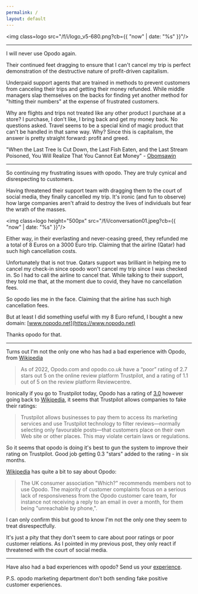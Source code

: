 ```yaml
---
permalink: /
layout: default
---
```


<img class=logo src="/f/i/logo_v5-680.png?cb={{ "now" | date: "%s" }}"/>

<hr class="short">

I will never use Opodo again.

Their continued feet dragging to ensure that I can't cancel my trip is perfect demonstration of the destructive nature of profit-driven capitalism.

Underpaid support agents that are trained in methods to prevent customers from canceling their trips and getting their money refunded. While middle managers slap themselves on the backs for finding yet another method for "hitting their numbers" at the expense of frustrated customers.

Why are flights and trips not treated like any other product I purchase at a store? I purchase, I don't like, I bring back and get my money back. No questions asked. Travel seems to be a special kind of magic product that can't be handled in that same way. Why? Since this is capitalism, the answer is pretty straight forward: profit and greed.

"When the Last Tree Is Cut Down, the Last Fish Eaten, and the Last Stream Poisoned, You Will Realize That You Cannot Eat Money" - [Obomsawin](https://quoteinvestigator.com/2011/10/20/last-tree-cut/)

<hr class="short">

So continuing my frustrating issues with opodo. They are truly cynical and disrespecting to customers.

Having threatened their support team with dragging them to the court of social media, they finally cancelled my trip. It's ironic (and fun to observe) how large companies aren't afraid to destroy the lives of individuals but fear the wrath of the masses.

<img class=logo height="500px" src="/f/i/conversation01.jpeg?cb={{ "now" | date: "%s" }}"/>

Either way, in their everlasting and never-ceasing greed, they refunded me a total of 8 Euros on a 3000 Euro trip. Claiming that the airline (Qatar) had such high cancellation costs.

Unfortunately that is not true. Qatars support was brilliant in helping me to cancel my check-in since opodo won't cancel my trip since I was checked in. So I had to call the airline to cancel that. While talking to their support, they told me that, at the moment due to covid, they have no cancellation fees.

So opodo lies me in the face. Claiming that the airline has such high cancellation fees.

But at least I did something useful with my 8 Euro refund, I bought a new domain: [www.nopodo.net](https://www.nopodo.net)

Thanks opodo for that.


<hr class="short">

Turns out I'm not the only one who has had a bad experience with Opodo, from [Wikipedia](https://en.wikipedia.org/w/index.php?title=Opodo&oldid=1077423334#Criticism)

> As of 2022, Opodo.com and opodo.co.uk have a “poor” rating of 2.7 stars out 5 on the online review platform Trustpilot, and a rating of 1.1 out of 5 on the review platform Reviewcentre.

Ironically if you go to Trustpilot today, Opodo has a rating of [3.0](https://www.trustpilot.com/review/www.opodo.com) however going back to [Wikipedia](https://en.wikipedia.org/w/index.php?title=Trustpilot&oldid=1094745778#Criticism), it seems that Trustpilot allows companies to fake their ratings:

> Trustpilot allows businesses to pay them to access its marketing services and use Trustpilot technology to filter reviews—normally selecting only favourable posts—that customers place on their own Web site or other places. This may violate certain laws or regulations.

So it seems that opodo is doing it's best to gun the system to improve their rating on Trustpilot. Good job getting 0.3 "stars" added to the rating - in six months.

[Wikipedia](https://en.wikipedia.org/w/index.php?title=Opodo&oldid=1077423334#Criticism) has quite a bit to say about Opodo:

> The UK consumer association "Which?" recommends members not to use Opodo. The majority of customer complaints focus on a serious lack of responsiveness from the Opodo customer care team, for instance not receiving a reply to an email in over a month, for them being "unreachable by phone,".

I can only confirm this but good to know I'm not the only one they seem to treat disrespectfully.

It's just a pity that they don't seem to care about poor ratings or poor customer relations. As I pointed in my previous post, they only react if threatened with the court of social media.

<hr class="short">

Have also had a bad experiences with opodo? Send us your <a href="mailto:badexperiences@nopodo.net">experience</a>.

P.S. opodo marketing department don't both sending fake positive customer experiences.
